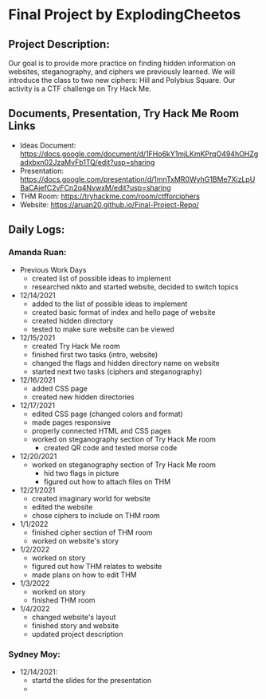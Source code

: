 # Final Project by ExplodingCheetos

## Project Description:
  Our goal is to provide more practice on finding hidden information on websites, steganography, and ciphers we previously learned. We will introduce the class to two new ciphers: Hill and Polybius Square. Our activity is a CTF challenge on Try Hack Me.

## Documents, Presentation, Try Hack Me Room Links
* Ideas Document: https://docs.google.com/document/d/1FHo6kY1mjLKmKPrqO494hOHZgadxbxn02JzaMvFb1TQ/edit?usp=sharing
* Presentation: https://docs.google.com/presentation/d/1mnTxMR0WyhG1BMe7XizLpUBaCAjefC2vFCn2q4NvwxM/edit?usp=sharing
* THM Room: https://tryhackme.com/room/ctfforciphers
* Website: https://aruan20.github.io/Final-Project-Repo/

## Daily Logs:
### Amanda Ruan:
* Previous Work Days
  * created list of possible ideas to implement
  * researched nikto and started website, decided to switch topics
* 12/14/2021
  * added to the list of possible ideas to implement
  * created basic format of index and hello page of website
  * created hidden directory
  * tested to make sure website can be viewed
* 12/15/2021
  * created Try Hack Me room
  * finished first two tasks (intro, website)
  * changed the flags and hidden directory name on website
  * started next two tasks (ciphers and steganography)
* 12/16/2021
  * added CSS page
  * created new hidden directories
* 12/17/2021
  * edited CSS page (changed colors and format)
  * made pages responsive
  * properly connected HTML and CSS pages
  * worked on steganography section of Try Hack Me room
    * created QR code and tested morse code
* 12/20/2021
  * worked on steganography section of Try Hack Me room
    * hid two flags in picture
    * figured out how to attach files on THM
* 12/21/2021
  * created imaginary world for website
  * edited the website
  * chose ciphers to include on THM room
* 1/1/2022
  * finished cipher section of THM room
  * worked on website's story
* 1/2/2022
  * worked on story
  * figured out how THM relates to website
  * made plans on how to edit THM
* 1/3/2022
  * worked on story
  * finished THM room
* 1/4/2022
  * changed website's layout
  * finished story and website
  * updated project description
### Sydney Moy:
* 12/14/2021:
  * startd the slides for the presentation
  *
